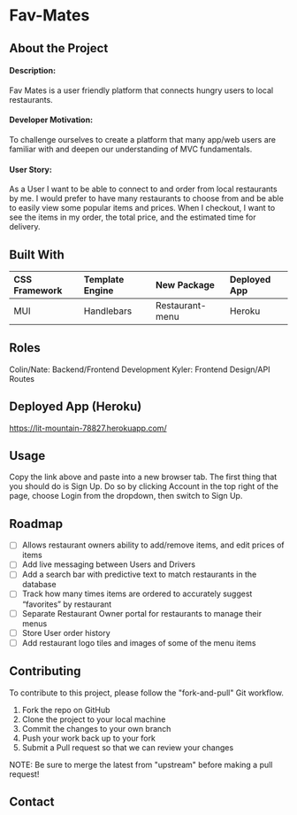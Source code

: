 # Fav-Mates

## About the Project
#### Description:
Fav Mates is a user friendly platform that connects hungry users to local restaurants.

#### Developer Motivation:
To challenge ourselves to create a platform that many app/web users are familiar with and deepen our understanding of MVC fundamentals. 

#### User Story: 
As a User I want to be able to connect to and order from local restaurants by me. I would prefer to have many restaurants to choose from and be able to easily view some popular items and prices. When I checkout, I want to see the items in my order, the total price, and the estimated time for delivery. 

## Built With
CSS Framework   | Template Engine   | New Package   | Deployed App
:-------------- | :--------------   | :-----------  | :-----------
MUI             | Handlebars        | Restaurant-menu | Heroku

## Roles
Colin/Nate: Backend/Frontend Development
Kyler: Frontend Design/API Routes

## Deployed App (Heroku)
https://lit-mountain-78827.herokuapp.com/

## Usage
Copy the link above and paste into a new browser tab. The first thing that you should do is Sign Up. Do so by clicking Account in the top right of the page, choose Login from the dropdown, then switch to Sign Up.

## Roadmap
- [ ] Allows restaurant owners ability to add/remove items, and edit prices of items
- [ ] Add live messaging between Users and Drivers
- [ ] Add a search bar with predictive text to match restaurants in the database
- [ ] Track how many times items are ordered to accurately suggest “favorites” by restaurant
- [ ] Separate Restaurant Owner portal for restaurants to manage their menus
- [ ] Store User order history
- [ ] Add restaurant logo tiles and images of some of the menu items

## Contributing
To contribute to this project, please follow the "fork-and-pull" Git workflow.

1. Fork the repo on GitHub
2. Clone the project to your local machine
3. Commit the changes to your own branch
4. Push your work back up to your fork
5. Submit a Pull request so that we can review your changes

NOTE: Be sure to merge the latest from "upstream" before making a pull request!

## Contact

